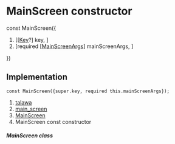 
<div>

# MainScreen constructor

</div>


const MainScreen({

1.  [[[Key](https://api.flutter.dev/flutter/foundation/Key-class.html)?]
    key, ]
2.  [required
    [[MainScreenArgs](../../models_mainscreen_navigation_args/MainScreenArgs-class.html)]
    mainScreenArgs, ]

})



## Implementation

``` language-dart
const MainScreen({super.key, required this.mainScreenArgs});
```







1.  [talawa](../../index.html)
2.  [main_screen](../../views_main_screen/)
3.  [MainScreen](../../views_main_screen/MainScreen-class.html)
4.  MainScreen const constructor

##### MainScreen class







